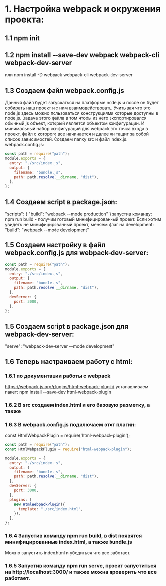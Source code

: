 # 1. Настройка webpack и окружения проекта:

## 1.1 npm init

## 1.2 npm install --save-dev webpack webpack-cli webpack-dev-server

или
npm install -D webpack webpack-cli webpack-dev-server

## 1.3 Создаем файл webpack.config.js

Данный файл будет запускаться на платформе node.js и после он будет собирать наш проект и с ним взаимодействовать. Учитывая что это node.js здесь можно пользоваться конструкциями которые доступны в node.js.
Задача этого файла в том чтобы из него экспортировался обычный js объект, который является объектом конфигурации. И минимальный набор конфигураций для webpack это точка входа в проект, файл с которого все начинается и далее он тащит за собой список зависимостей.
Создаем папку src и файл index.js.
webpack.config.js:

```js
const path = require("path");
module.exports = {
  entry: "./src/index.js",
  output: {
    filename: "bundle.js",
    path: path.resolve(__dirname, "dist"),
  },
};
```

## 1.4 Создаем script в package.json:

"scripts": {
"build": "webpack --mode production"
}
запустив команду: npm run build - получим готовый минифицированный проект.
Если хотим увидеть не минифицированный проект, меняем флаг на development:
"build": "webpack --mode development"

## 1.5 Создаем настройку в файл webpack.config.js для webpack-dev-server:

```js
const path = require("path");
module.exports = {
  entry: "./src/index.js",
  output: {
    filename: "bundle.js",
    path: path.resolve(__dirname, "dist"),
  },
  devServer: {
    port: 3000,
  },
};
```

## 1.5 Создаем script в package.json для webpack-dev-server:

"serve": "webpack-dev-server --mode development"

## 1.6 Теперь настраиваем работу с html:

### 1.6.1 по документации работы с webpack:

https://webpack.js.org/plugins/html-webpack-plugin/
устанавливаем пакет:
npm install --save-dev html-webpack-plugin

### 1.6.2 В src создаем index.html и его базовую разметку, а также

### 1.6.3 В webpack.config.js подключаем этот плагин:

const HtmlWebpackPlugin = require('html-webpack-plugin');

```js
const path = require("path");
const HtmlWebpackPlugin = require("html-webpack-plugin");

module.exports = {
  entry: "./src/index.js",
  output: {
    filename: "bundle.js",
    path: path.resolve(__dirname, "dist"),
  },
  devServer: {
    port: 3000,
  },
  plugins: [
    new HtmlWebpackPlugin({
      template: "./src/index.html",
    }),
  ],
};
```

### 1.6.4 Запустив команду npm run build, в dist появятся минифицированные index.html, а также bundle.js

Можно запустить index.html и убедиться что все работает.

### 1.6.5 Запустив команду npm run serve, проект запуститься на http://localhost:3000/ и также можна проверить что все работает.
